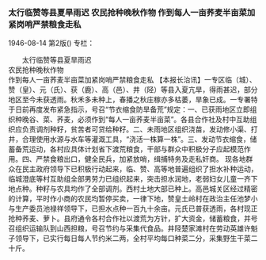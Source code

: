 ### 太行临赞等县夏旱雨迟  农民抢种晚秋作物  作到每人一亩荞麦半亩菜加紧岗哨严禁粮食走私

1946-08-14
第2版()
专栏：

　　太行临赞等县夏旱雨迟            
    农民抢种晚秋作物         
    作到每人一亩荞麦半亩菜加紧岗哨严禁粮食走私
    【本报长治讯】一专区临（城）、赞（皇）、元（氏）、获（鹿）、高（邑）、井（陉）等县入夏亢旱，得雨甚迟，部分地区至今未获透雨。秋禾多未种上，春播之秋庄稼亦多枯萎，旱象已成。一专署特于日前再度发布紧急指示，号召“节衣缩食防旱备荒”规定：一、已获雨地区立即组织种晚谷、菜、荞麦，必须作到“每人一亩荞麦半亩菜”。各县合作社及村中互助组织应负责调剂种籽，贫苦者可贷给种籽。二、未雨地区组织浇苗，发动修小渠、打井，合理使用水源与水车等灌溉工具，“浇活一株算一株”。三、发动节衣缩食，储蓄备荒运动，各村应具体计划省下渡荒粮食，干部与群众中积极分子应起模范作用。四、严禁食粮出口，健全民兵，加紧放哨，缉捕特务及走私奸商。
    现各地群众在民主政府领导下已积极行动起来，临、赞、高等地普遍组织了担水补种运动，临城澄底等村互助组全部男劳力已组织起来，突击担水润地，老弱妇女儿童一齐下地点种。种籽与农具均作了全部调剂。西村土地大部已种上。高邑城关区经过精密的计算，平时作小商的农民均暂停买卖，一律下地，赞皇土岭村在政治主任池梦小与生产委员池禄祥领导下，已担水点种一百九十余亩。元氏已普获透雨，各村现正抢种荞麦、萝卜。县府通令各村合作社以渡荒为方针，扩大资金，储蓄粮食，并号召组织运输队到山西担粮，号召节约与采集代食品。井陉楚家滩村在劳动英雄许魁子领导下，已实行每日每人节约米二两，全村平均每口种菜二分，采集野生干菜二十斤。
